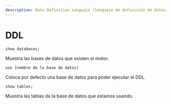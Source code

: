 ```yaml
---
description: Data Definition Lenguaje (lenguaje de definición de datos)
---
```


# DDL



```text
show databases;
```

Muestra las bases de datos que existen el motor.

```text
use [nombre de la base de datos]
```

Coloca por defecto una base de datos para poder ejecutar el DDL.

```text
show tables;
```

Muestra las tablas de la base de datos que estamos usando.


